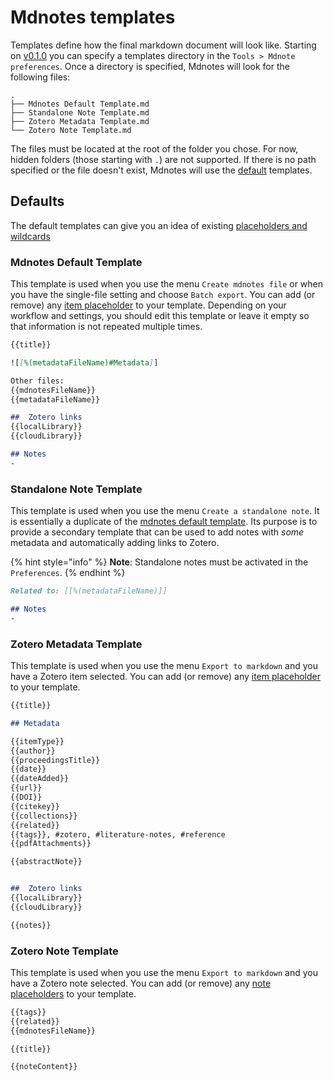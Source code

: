# Mdnotes templates

Templates define how the final markdown document will look like. Starting on [v0.1.0](/zotero-mdnotes/v0.1.0) you can specify a templates directory in the `Tools > Mdnote preferences`.
Once a directory is specified, Mdnotes will look for the following files:

```
.
├── Mdnotes Default Template.md
├── Standalone Note Template.md
├── Zotero Metadata Template.md
└── Zotero Note Template.md

```

The files must be located at the root of the folder you chose. For now, hidden folders (those starting with `.`) are not supported.
If there is no path specified or the file doesn't exist, Mdnotes will use the [default](#defaults) templates.

## Defaults

The default templates can give you an idea of existing [placeholders and wildcards](./placeholders.md)

### Mdnotes Default Template

This template is used when you use the menu `Create mdnotes file` or when you have the single-file setting and choose `Batch export`.
You can add (or remove) any [item placeholder](./placeholders.md#item-placeholders) to your template.
Depending on your workflow and settings, you should edit this template or leave it empty so that information is not repeated multiple times.

```markdown
{{title}}

![[%(metadataFileName)#Metadata]]

Other files:
{{mdnotesFileName}}
{{metadataFileName}}

##  Zotero links
{{localLibrary}}
{{cloudLibrary}}

## Notes
-
```

### Standalone Note Template

This template is used when you use the menu `Create a standalone note`. It is essentially a duplicate of the [mdnotes default template](#mdnotes-default-template).
Its purpose is to provide a secondary template that can be used to add notes with *some* metadata and automatically adding links to Zotero.

{% hint style="info" %}
**Note**: Standalone notes must be activated in the `Preferences`.
{% endhint %}

```markdown
Related to: [[%(metadataFileName)]]

## Notes
-
```

### Zotero Metadata Template

This template is used when you use the menu `Export to markdown` and you have a Zotero item selected.
You can add (or remove) any [item placeholder](./placeholders.md#item-placeholders) to your template.

```markdown
{{title}}

## Metadata

{{itemType}}
{{author}}
{{proceedingsTitle}}
{{date}}
{{dateAdded}}
{{url}}
{{DOI}}
{{citekey}}
{{collections}}
{{related}}
{{tags}}, #zotero, #literature-notes, #reference
{{pdfAttachments}}

{{abstractNote}}


##  Zotero links
{{localLibrary}}
{{cloudLibrary}}

{{notes}}
```

### Zotero Note Template

This template is used when you use the menu `Export to markdown` and you have a Zotero note selected.
You can add (or remove) any [note placeholders](./placeholders.md#note-placeholders) to your template.

```markdown
{{tags}}
{{related}}
{{mdnotesFileName}}

{{title}}

{{noteContent}}
```
